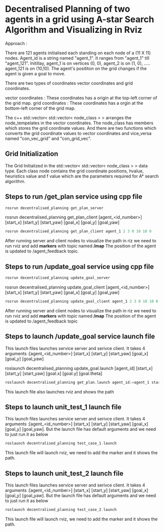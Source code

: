 # Decentralised Planning of two agents in a grid using A-star Search Algorithm and Visualizing in Rviz

Approach :  

There are 121 agents initialised each standing on each node of a (11 X 11) nodes. Agent_id is a string named "agent_1". It ranges from "agent_1" till "agent_121". Initillay, agent_1 is on vertices (0, 0), agent_2 is on (1, 0), ..... agent_121 is on (10,10). The agent's posititon on the grid changes if the agent is given a goal to move. 

There are two types of coordinates vector coordinates and grid coordinates.

vector coordinates : These coordinates has a origin at the top-left corner of the grid map.
grid coordinates : These coordinates has a orgin at the bottom-left corner of the grid map.

The c++ std::vector< std::vector< node_class > > arranges the node_tempelates in the vector coordinates. The node_class has members which stores the grid coordinate values. And there are two functions which converts the grid coordinate values to vector coordinates and vice_versa named "con_vec_grid" and "con_grid_vec".

## Grid Initialization
The Grid Initialized in the std::vector< std::vector< node_class > > data type. Each class node contains the grid coordinate positions, hvalue, heuristics value and f value which are the parameters required for A* search algorithm.



## Steps to run /get_plan service using cpp file
```cpp
rosrun decentralised_planning get_plan_server 
```

rosrun decentralised_planning get_plan_client [agent_<id_number>] [start_x] [start_y] [start_yaw] [goal_x] [goal_y] [goal_yaw]
```cpp
rosrun decentralised_planning get_plan_client agent_1 2 3 0 10 10 0
```
After running server and client nodes to visualize the path in riz we need to run rviz and add **markers** with topic named **/map**
The position of the agent is updated to /agent_feedback topic.

## Steps to run /update_goal service using cpp file
```cpp
rosrun decentralised_planning update_goal_server 
```

rosrun decentralised_planning update_goal_client [agent_<id_number>] [start_x] [start_y] [start_yaw] [goal_x] [goal_y] [goal_yaw]
```cpp
rosrun decentralised_planning update_goal_client agent_1 2 3 0 10 10 0
```
After running server and client nodes to visualize the path in riz we need to run rviz and add **markers** with topic named **/map**
The position of the agent is updated to /agent_feedback topic

## Steps to launch /update_goal service launch file 
This launch files launches service server and serivce client. It takes 4 arguments :[agent_<id_number>] [start_x] [start_y] [start_yaw] [goal_x] [goal_y] [goal_yaw]

roslaunch decentralised_planning update_goal.launch [agent_id] [start_x] [start_y] [start_yaw] [goal.x] [goal.y] [goal.theta]

```cpp
roslaunch decentralised_planning get_plan.launch agent_id:=agent_1 start_x:=2 start_y:=3 start_yaw:=0 goal_x:=10 goal_y:=8 goal_yaw:=0
```

This launch file also launches rviz and shows the path


## Steps to launch unit_test_1 launch file 
This launch files launches service server and serivce client. It takes 4 arguments :[agent_<id_number>] [start_x] [start_y] [start_yaw] [goal_x] [goal_y] [goal_yaw]. But the launch file has default arguments and we need to just run it as below

```cpp
roslaunch decentralised_planning test_case_1.launch
```
This launch file will launch rviz, we need to add the marker and it shows the path.


## Steps to launch unit_test_2 launch file 
This launch files launches service server and serivce client. It takes 4 arguments :[agent_<id_number>] [start_x] [start_y] [start_yaw] [goal_x] [goal_y] [goal_yaw]. But the launch file has default arguments and we need to just run it as below

```cpp
roslaunch decentralised_planning test_case_2.launch
```
This launch file will launch rviz, we need to add the marker and it shows the path.

